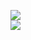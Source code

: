 [![](https://img.shields.io/badge/Made%20With-Github%20Spray-lightgrey.svg?style=for-the-badge&logo=github)](https://github.com/Annihil/github-spray#29530)  
[![](https://i.imgur.com/2DrTn0Z.gif)](https://github.com/Annihil/github-spray)